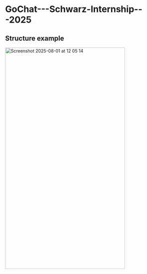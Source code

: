 # GoChat---Schwarz-Internship---2025

## Structure example
<img width="384" height="708" alt="Screenshot 2025-08-01 at 12 05 14" src="https://github.com/user-attachments/assets/8487c677-3b6a-43b5-83df-865d761b1fbd" />

